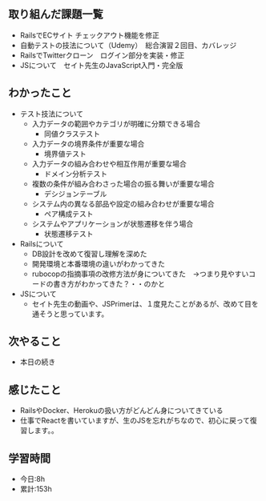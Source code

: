 ## 取り組んだ課題一覧
-  RailsでECサイト チェックアウト機能を修正
-  自動テストの技法について（Udemy）　総合演習２回目、カバレッジ
-  RailsでTwitterクローン　ログイン部分を実装・修正
-  JSについて　セイト先生のJavaScript入門・完全版

## わかったこと
- テスト技法について 
  - 入力データの範囲やカテゴリが明確に分類できる場合
    - 同値クラステスト
  - 入力データの境界条件が重要な場合
    - 境界値テスト
  - 入力データの組み合わせや相互作用が重要な場合
    - ドメイン分析テスト
  - 複数の条件が組み合わさった場合の振る舞いが重要な場合
    - デシジョンテーブル
  - システム内の異なる部品や設定の組み合わせが重要な場合
    - ペア構成テスト
  - システムやアプリケーションが状態遷移を伴う場合
    - 状態遷移テスト
- Railsについて
  - DB設計を改めて復習し理解を深めた
  - 開発環境と本番環境の違いがわかってきた
  - rubocopの指摘事項の改修方法が身についてきた　→つまり見やすいコードの書き方がわかってきた？・・のかと
- JSについて
  - セイト先生の動画や、JSPrimerは、１度見たことがあるが、改めて目を通そうと思っています。

## 次やること
- 本日の続き

## 感じたこと
- RailsやDocker、Herokuの扱い方がどんどん身についてきている
- 仕事でReactを書いていますが、生のJSを忘れがちなので、初心に戻って復習します。。
## 学習時間
- 今日:8h 
- 累計:153h
